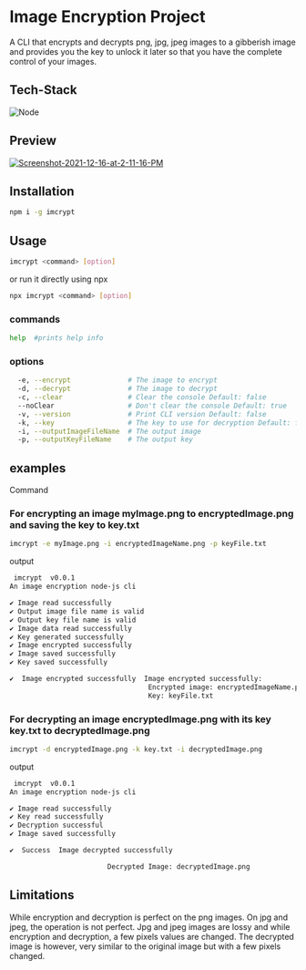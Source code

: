 # Image Encryption Project

A CLI that encrypts and decrypts png, jpg, jpeg images to a gibberish image and provides you the key to unlock it later so that you have the complete control of your images.


## Tech-Stack

![Node](https://img.shields.io/badge/NodeJS-05122A?style=for-the-badge&logo=node.js)&nbsp;

## Preview

<a href="https://ibb.co/C0qF3fJ"><img src="https://i.ibb.co/5cdVgPY/Screenshot-2021-12-16-at-2-11-16-PM.png" alt="Screenshot-2021-12-16-at-2-11-16-PM" border="0"></a>

## Installation

```sh
npm i -g imcrypt
```

## Usage

```sh
imcrypt <command> [option]
```

or run it directly using npx

```sh
npx imcrypt <command> [option]
```

### commands

```sh
help  #prints help info
```

### options

```sh
  -e, --encrypt              # The image to encrypt
  -d, --decrypt              # The image to decrypt
  -c, --clear                # Clear the console Default: false
  --noClear                  # Don't clear the console Default: true
  -v, --version              # Print CLI version Default: false
  -k, --key                  # The key to use for decryption Default: false
  -i, --outputImageFileName  # The output image
  -p, --outputKeyFileName    # The output key
```

## examples

Command

### For encrypting an image myImage.png to encryptedImage.png and saving the key to key.txt

```sh
imcrypt -e myImage.png -i encryptedImageName.png -p keyFile.txt
```

output

```sh
 imcrypt  v0.0.1
An image encryption node-js cli

✔ Image read successfully
✔ Output image file name is valid
✔ Output key file name is valid
✔ Image data read successfully
✔ Key generated successfully
✔ Image encrypted successfully
✔ Image saved successfully
✔ Key saved successfully

✔  Image encrypted successfully  Image encrypted successfully:
                                  Encrypted image: encryptedImageName.png
                                  Key: keyFile.txt

```

### For decrypting an image encryptedImage.png with its key key.txt to decryptedImage.png

```sh
imcrypt -d encryptedImage.png -k key.txt -i decryptedImage.png
```

output

```sh
 imcrypt  v0.0.1
An image encryption node-js cli

✔ Image read successfully
✔ Key read successfully
✔ Decryption successful
✔ Image saved successfully

✔  Success  Image decrypted successfully

                        Decrypted Image: decryptedImage.png

```

## Limitations

While encryption and decryption is perfect on the png images. On jpg and jpeg, the operation is not perfect. Jpg and jpeg images are lossy and while encryption and decryption, a few pixels values are changed. The decrypted image is however, very similar to the original image but with a few pixels changed.
